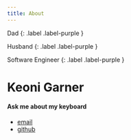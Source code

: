 ```yaml
---
title: About
---
```


Dad
{: .label .label-purple }

Husband
{: .label .label-purple }

Software Engineer
{: .label .label-purple }
# Keoni Garner
#### Ask me about my keyboard

- [email](mailto:keoni_garner@yahoo.com)
- [github](https://github.com/ObiWanKeoni)
<a href="mailto:keoni_garner@yahoo.com">
  <i class="fa fa-envelope"></i>
</a>